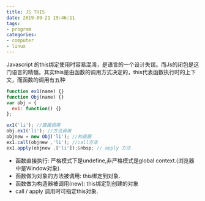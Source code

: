 ```yaml
---
title: JS THIS
date: 2019-09-21 19:46:11
tags:
- program
categories: 
- computer
- linux
---
```

Javascript 的this绑定使用时容易混淆，是语言的一个设计失误。而Js的闭包是这门语言的精髓。其实this是由函数的调用方式决定的，this代表函数执行时的上下文，而函数的调用有五种

```javascript
function ex1(name) {}
function Obj(name) {}
var obj = {
  ex1: function() {}
};

ex1('li'); //直接调用
obj.ex1('li'); //方法调用
objnew = new Obj('li'); //构造器
ex1.call(objnew ,'li'); //call方法
ex1.apply(objnew ,['li']);&nbsp; // apply 方法
```
+ 函数直接执行: 严格模式下是undefine,非严格模式是global context.(浏览器中是Window对象).
+ 函数做为对象的方法被调用: this绑定到对象.
+ 函数做为构造器被调用(new): this绑定到创建的对象
+ call / apply 调用时可指定this对象.

